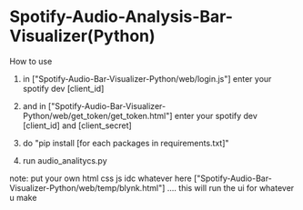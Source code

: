 # Spotify-Audio-Analysis-Bar-Visualizer(Python)



How to use 


1. in ["Spotify-Audio-Bar-Visualizer-Python/web/login.js"] enter your spotify dev [client_id]

2. and in ["Spotify-Audio-Bar-Visualizer-Python/web/get_token/get_token.html"] enter your spotify dev [client_id] and [client_secret]

3. do "pip install [for each packages in requirements.txt]"

4. run audio_analitycs.py 

note: put your own html css js idc whatever here ["Spotify-Audio-Bar-Visualizer-Python/web/temp/blynk.html"] .... this will run the ui for whatever u make
